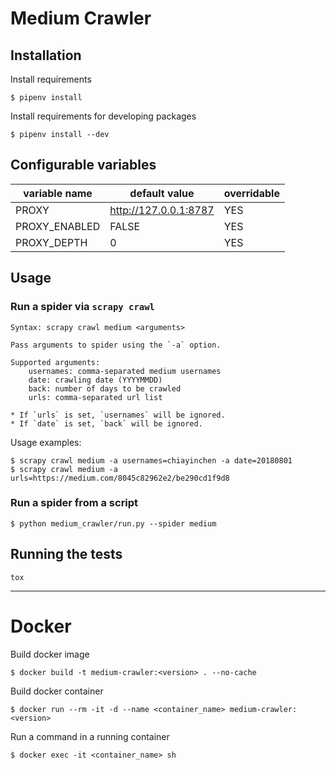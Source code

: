 # Medium Crawler

## Installation

Install requirements

```
$ pipenv install
```

Install requirements for developing packages

```
$ pipenv install --dev
```

## Configurable variables

|  variable name                |   default value       | overridable |
| ----------------------------- | --------------------- | ----------- |
| PROXY                         | http://127.0.0.1:8787 | YES         |
| PROXY_ENABLED                 | FALSE                 | YES         |
| PROXY_DEPTH                   | 0                     | YES         |

## Usage

### Run a spider via `scrapy crawl`

```
Syntax: scrapy crawl medium <arguments>

Pass arguments to spider using the `-a` option.

Supported arguments:
	usernames: comma-separated medium usernames
	date: crawling date (YYYYMMDD)
	back: number of days to be crawled
	urls: comma-separated url list

* If `urls` is set, `usernames` will be ignored.
* If `date` is set, `back` will be ignored.
```

Usage examples:

```
$ scrapy crawl medium -a usernames=chiayinchen -a date=20180801
$ scrapy crawl medium -a urls=https://medium.com/8045c82962e2/be290cd1f9d8
```

### Run a spider from a script

```
$ python medium_crawler/run.py --spider medium
```

## Running the tests

```
tox
```

---

# Docker

Build docker image

```
$ docker build -t medium-crawler:<version> . --no-cache
```

Build docker container

```
$ docker run --rm -it -d --name <container_name> medium-crawler:<version>
```

Run a command in a running container

```
$ docker exec -it <container_name> sh
```
